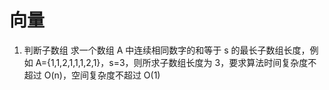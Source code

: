 # 向量
1. 判断子数组
   求一个数组 A 中连续相同数字的和等于 s 的最长子数组长度，例如 A={1,1,2,1,1,1,2,1}，s=3，则所求子数组长度为 3，要求算法时间复杂度不超过 O(n)，空间复杂度不超过 O(1)
